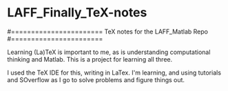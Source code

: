 # LAFF_Finally_TeX-notes
#=======================
TeX notes for the LAFF_Matlab Repo
#=======================

Learning (La)TeX is important to me, as is understanding 
computational thinking and Matlab.
This is a project for learning all three.

I used the TeX IDE for this, writing in LaTex.
I'm learning, and using tutorials and SOverflow as I go
to solve problems and figure things out.



